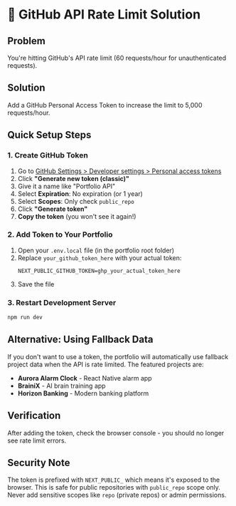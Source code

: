 # 🔧 GitHub API Rate Limit Solution

## Problem

You're hitting GitHub's API rate limit (60 requests/hour for unauthenticated requests).

## Solution

Add a GitHub Personal Access Token to increase the limit to 5,000 requests/hour.

## Quick Setup Steps

### 1. Create GitHub Token

1. Go to [GitHub Settings > Developer settings > Personal access tokens](https://github.com/settings/tokens)
2. Click **"Generate new token (classic)"**
3. Give it a name like "Portfolio API"
4. Select **Expiration**: No expiration (or 1 year)
5. Select **Scopes**: Only check `public_repo`
6. Click **"Generate token"**
7. **Copy the token** (you won't see it again!)

### 2. Add Token to Your Portfolio

1. Open your `.env.local` file (in the portfolio root folder)
2. Replace `your_github_token_here` with your actual token:
   ```
   NEXT_PUBLIC_GITHUB_TOKEN=ghp_your_actual_token_here
   ```
3. Save the file

### 3. Restart Development Server

```bash
npm run dev
```

## Alternative: Using Fallback Data

If you don't want to use a token, the portfolio will automatically use fallback project data when the API is rate limited. The featured projects are:

- **Aurora Alarm Clock** - React Native alarm app
- **BrainiX** - AI brain training app
- **Horizon Banking** - Modern banking platform

## Verification

After adding the token, check the browser console - you should no longer see rate limit errors.

## Security Note

The token is prefixed with `NEXT_PUBLIC_` which means it's exposed to the browser. This is safe for public repositories with `public_repo` scope only. Never add sensitive scopes like `repo` (private repos) or admin permissions.
